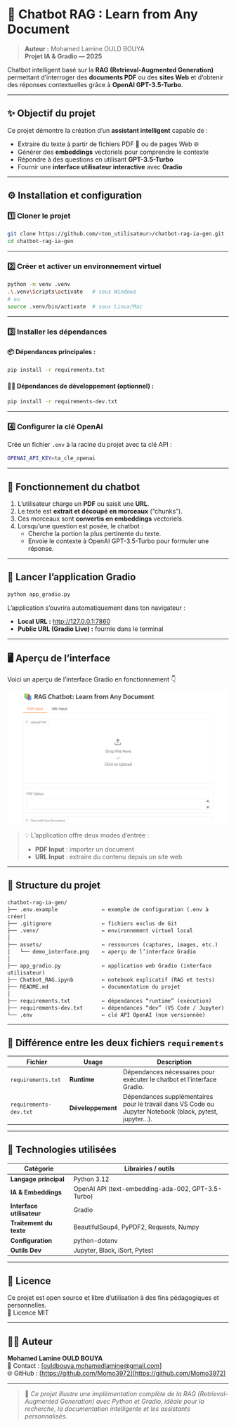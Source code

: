# 🤖 Chatbot RAG : Learn from Any Document

> **Auteur :** Mohamed Lamine OULD BOUYA  
> **Projet IA & Gradio — 2025**

Chatbot intelligent basé sur la **RAG (Retrieval-Augmented Generation)** permettant d’interroger des **documents PDF** ou des **sites Web** et d’obtenir des réponses contextuelles grâce à **OpenAI GPT-3.5-Turbo**.

---

## ✨ Objectif du projet

Ce projet démontre la création d’un **assistant intelligent** capable de :
- Extraire du texte à partir de fichiers PDF 📄 ou de pages Web 🌐  
- Générer des **embeddings** vectoriels pour comprendre le contexte  
- Répondre à des questions en utilisant **GPT-3.5-Turbo**  
- Fournir une **interface utilisateur interactive** avec **Gradio**

---

## ⚙️ Installation et configuration

### 1️⃣ Cloner le projet

```bash
git clone https://github.com/<ton_utilisateur>/chatbot-rag-ia-gen.git
cd chatbot-rag-ia-gen
```

---

### 2️⃣ Créer et activer un environnement virtuel

```bash
python -m venv .venv
.\.venv\Scripts\activate   # sous Windows
# ou
source .venv/bin/activate  # sous Linux/Mac
```

---

### 3️⃣ Installer les dépendances

#### 📦 Dépendances principales :
```bash
pip install -r requirements.txt
```

#### 🧑‍💻 Dépendances de développement (optionnel) :
```bash
pip install -r requirements-dev.txt
```

---

### 4️⃣ Configurer la clé OpenAI

Crée un fichier `.env` à la racine du projet avec ta clé API :

```bash
OPENAI_API_KEY=ta_cle_openai
```

---

## 🧠 Fonctionnement du chatbot

1. L’utilisateur charge un **PDF** ou saisit une **URL**.  
2. Le texte est **extrait et découpé en morceaux** (“chunks”).  
3. Ces morceaux sont **convertis en embeddings** vectoriels.  
4. Lorsqu’une question est posée, le chatbot :
   - Cherche la portion la plus pertinente du texte.
   - Envoie le contexte à OpenAI GPT-3.5-Turbo pour formuler une réponse.

---

## 🚀 Lancer l’application Gradio

```bash
python app_gradio.py
```

L’application s’ouvrira automatiquement dans ton navigateur :

- **Local URL :** http://127.0.0.1:7860  
- **Public URL (Gradio Live) :** fournie dans le terminal

---

## 🖥️ Aperçu de l’interface

Voici un aperçu de l’interface Gradio en fonctionnement 👇

![Aperçu du Chatbot RAG](assets/demo_interface.png)

> 💡 L’application offre deux modes d’entrée :  
> - **PDF Input** : importer un document  
> - **URL Input** : extraire du contenu depuis un site web  

---

## 📂 Structure du projet

```text
chatbot-rag-ia-gen/
├── .env.example              ← exemple de configuration (.env à créer)
├── .gitignore                ← fichiers exclus de Git
├── .venv/                    ← environnement virtuel local
│
├── assets/                   ← ressources (captures, images, etc.)
│   └── demo_interface.png    ← aperçu de l’interface Gradio
│
├── app_gradio.py             ← application web Gradio (interface utilisateur)
├── Chatbot_RAG.ipynb         ← notebook explicatif (RAG et tests)
├── README.md                 ← documentation du projet
│
├── requirements.txt          ← dépendances “runtime” (exécution)
├── requirements-dev.txt      ← dépendances “dev” (VS Code / Jupyter)
└── .env                      ← clé API OpenAI (non versionnée)
```

---

## 🧩 Différence entre les deux fichiers `requirements`

| Fichier | Usage | Description |
|----------|--------|-------------|
| `requirements.txt` | **Runtime** | Dépendances nécessaires pour exécuter le chatbot et l’interface Gradio. |
| `requirements-dev.txt` | **Développement** | Dépendances supplémentaires pour le travail dans VS Code ou Jupyter Notebook (black, pytest, jupyter…). |

---

## 🧪 Technologies utilisées

| Catégorie | Librairies / outils |
|------------|----------------------|
| **Langage principal** | Python 3.12 |
| **IA & Embeddings** | OpenAI API (text-embedding-ada-002, GPT-3.5-Turbo) |
| **Interface utilisateur** | Gradio |
| **Traitement du texte** | BeautifulSoup4, PyPDF2, Requests, Numpy |
| **Configuration** | python-dotenv |
| **Outils Dev** | Jupyter, Black, iSort, Pytest |

---

## 📜 Licence

Ce projet est open source et libre d’utilisation à des fins pédagogiques et personnelles.  
📄 Licence MIT

---

## 👨‍💻 Auteur

**Mohamed Lamine OULD BOUYA**  
📧 Contact : [ouldbouya.mohamedlamine@gmail.com]  
🌐 GitHub : [https://github.com/Momo3972](https://github.com/Momo3972)

---

> 💬 *Ce projet illustre une implémentation complète de la RAG (Retrieval-Augmented Generation) avec Python et Gradio, idéale pour la recherche, la documentation intelligente et les assistants personnalisés.*

